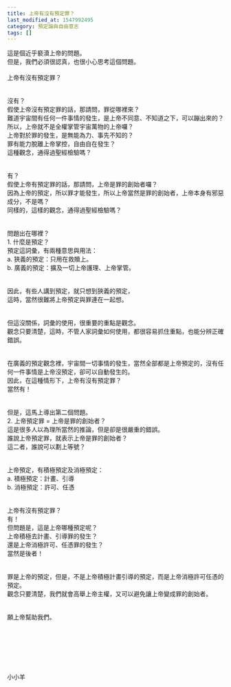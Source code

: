```yaml
---
title: 上帝有沒有預定罪？
last_modified_at: 1547992495
category: 預定論與自由意志
tags: []
---
```


<p>這是個近乎褻瀆上帝的問題。<br/>但是，我們必須很認真，也很小心思考這個問題。<br/><!--more--><br/>上帝有沒有預定罪？<br/><br/><br/>沒有？<br/>假使上帝沒有預定罪的話，那請問，罪從哪裡來？<br/>難道宇宙間有任何一件事情的發生，是上帝不同意、不知道之下，可以蹦出來的？<br/>所以，上帝就不是全權掌管宇宙萬物的上帝囉？<br/>上帝對於罪的發生，是無能為力、事先不知的？<br/>罪有能力脫離上帝掌控，自由自在發生？<br/>這種觀念，通得過聖經檢驗嗎？<br/><br/><br/>有？<br/>假使上帝有預定罪的話，那請問，上帝是罪的創始者囉？<br/>因為上帝的預定，所以罪才能發生，所以上帝當然是罪的創始者，上帝本身有邪惡成分，不是嗎？<br/>同樣的，這樣的觀念，通得過聖經檢驗嗎？<br/><br/><br/>問題出在哪裡？<br/>1.	什麼是預定？<br/>預定這詞彙，有兩種意思與用法：<br/>a.	狹義的預定：只用在救贖上。<br/>b.	廣義的預定：擴及一切上帝護理、上帝掌管。<br/><br/><br/>因此，有些人講到預定，就只想到狹義的預定，<br/>這時，當然很難將上帝預定與罪連在一起想。<br/><br/><br/>但這沒關係，詞彙的使用，很重要的重點是觀念。<br/>觀念只要清楚，這時，不管人家詞彙如何使用，都很容易抓住重點，也能分辨正確錯誤。<br/><br/><br/>在廣義的預定觀念裡，宇宙間一切事情的發生，當然全部都是上帝預定的，沒有任何一件事情是上帝沒預定，卻可以自動發生的。<br/>因此，在這種情形下，上帝有沒有預定罪？<br/>當然有！<br/><br/><br/>但是，這馬上導出第二個問題。<br/>2.	上帝預定罪 = 上帝是罪的創始者？<br/>這是很多人以為理所當然的推論，但是卻是很嚴重的錯誤。<br/>誰說上帝預定罪，就表示上帝是罪的創始者？<br/>這二者，誰說可以劃上等號？<br/><br/><br/>上帝預定，有積極預定及消極預定：<br/>a.	積極預定：計畫、引導<br/>b.	消極預定：許可、任憑<br/><br/><br/>上帝有沒有預定罪？<br/>有！<br/>但問題是，這是上帝哪種預定呢？<br/>上帝積極去計畫、引導罪的發生？<br/>還是上帝消極許可、任憑罪的發生？<br/>當然是後者！<br/><br/><br/>罪是上帝的預定，但是，不是上帝積極計畫引導的預定，而是上帝消極許可任憑的預定。<br/>觀念只要清楚，我們就會高舉上帝主權，又可以避免讓上帝變成罪的創始者。<br/><br/><br/>願上帝幫助我們。<br/><br/><br/><br/><br/><br/><br/><br/>小小羊
</p>